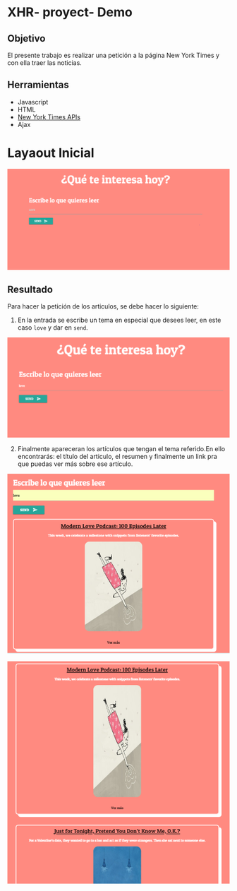 # XHR- proyect- Demo

## Objetivo
El presente trabajo es realizar una petición a la página New York Times y con ella traer las noticias.

## Herramientas
* Javascript
* HTML
* [New York Times APIs](https://developer.nytimes.com/faq)
* Ajax

# Layaout Inicial
![splash](public/assets/img/captura.PNG)

## Resultado
Para hacer la petición de los articulos, se debe hacer lo siguiente:
1. En la entrada se escribe un tema en especial que desees leer, en este caso `love` y dar en `send`.

![splash](public/assets/img/entrada.PNG)

2. Finalmente apareceran los artículos que tengan el tema referido.En ello encontrarás: el título del articulo, el resumen y finalmente un link pra que puedas ver más sobre ese artículo.

![splash](public/assets/img/result1.PNG)

![splash](public/assets/img/result2.PNG)
